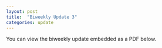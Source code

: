 ```yaml
---
layout: post
title:  "Biweekly Update 3"
categories: update 
---
```

You can view the biweekly update embedded as a PDF below.

<object data="{{ site.url }}{{ site.baseurl }}/assets/pdf/biweekly-update-3.pdf" width="1000" height="1000" type="application/pdf"></object> 
